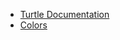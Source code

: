 - [Turtle Documentation](https://docs.python.org/3/library/turtle.html)
- [Colors](https://trinket.io/docs/colors)
